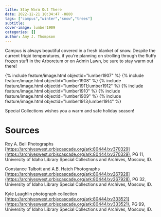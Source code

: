 ```yaml
---
title: Stay Warm Out There
date: 2022-12-21 10:34:47 -0800
tags: ["campus","winter","snow","trees"]
subtitle: 
cover-image: lumber1909
categories: []
author: Amy J. Thompson
---
```


Campus is always beautiful covered in a fresh blanket of snow. Despite the current frigid temperatures, if you're planning on strolling through the fluffy frozen stuff in the Arboretum or on Admin Lawn, be sure to stay warm out there! 

{% include feature/image.html objectid="lumber1907" %}
{% include feature/image.html objectid="lumber1908" %}
{% include feature/image.html objectid="lumber1911;lumber1912" %}
{% include feature/image.html objectid="lumber1910" %}
{% include feature/image.html objectid="lumber1909" %}
{% include feature/image.html objectid="lumber1913;lumber1914" %}

Special Collections wishes you a warm and safe holiday season!

# Sources

Roy A. Bell Photographs [https://archiveswest.orbiscascade.org/ark:80444/xv370329](https://archiveswest.orbiscascade.org/ark:80444/xv370329), PG 11, University of Idaho Library Special Collections and Archives, Moscow, ID.

Constance Talbott and A.B. Hatch Photographs [https://archiveswest.orbiscascade.org/ark:80444/xv267928](https://archiveswest.orbiscascade.org/ark:80444/xv267928), PG 32, University of Idaho Library Special Collections and Archives, Moscow, ID.

Kyle Laughlin photograph collection [https://archiveswest.orbiscascade.org/ark:80444/xv333521](https://archiveswest.orbiscascade.org/ark:80444/xv333521), PG 99, University of Idaho Library Special Collections and Archives, Moscow, ID.